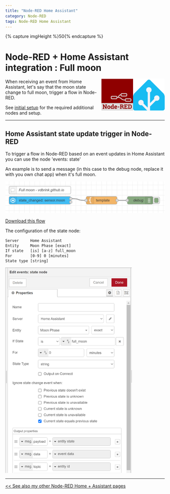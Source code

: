 ```yaml
---
title: "Node-RED Home Assistant"
category: Node-RED
tags: Node-RED Home Assistant
---
```


{% capture imgHeight %}50{% endcapture %}

# Node-RED + Home Assistant integration : Full moon


<a href="node-red_home-assistant">
<img src="../homeassistant/images/home_assistant_logo.png" style="float: right;" alt="Home Assistant logo" height="100px">
<img style="float: right;margin-left:15px" src="images/node-red_logo.png" height="100px" alt="Node-RED logo">
</a>

When receiving an event from Home Assistant, let's say that the moon state change to full moon, trigger a flow in Node-RED. 

See [initial setup](node-red_home-assistant#initial-setup) for the required additional nodes and setup.

---

## Home Assistant state update trigger in Node-RED

To trigger a flow in Node-RED based on an event updates in Home Assistant you can use the node 'events: state'

An example is to send a message (in this case to the debug node, replace it with you own chat app) when it's full moon.

<img src="images_ha/full_moon_flow.png" alt="flow Node-RED full moon"/>

[Download this flow](flows/vdbrink_ha_full_moon.json)

The configuration of the state node:
```
Server     Home Assistant
Entity     Moon Phase [exact]
If state   [is] [a-z] full_moon
For        [0-9] 0 [minutes]
State type [string]
```

<img src="images_ha/full_moon_state_node.png" width="400px" alt="flow Node-RED full moon"/>


---

[<< See also my other Node-RED Home + Assistant pages](node-red_home-assistant)
